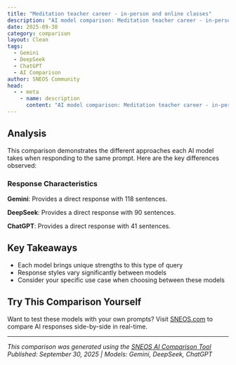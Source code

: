 ```yaml
---
title: "Meditation teacher career - in-person and online classes"
description: "AI model comparison: Meditation teacher career - in-person and online classes..."
date: 2025-09-30
category: comparison
layout: Clean
tags:
  - Gemini
  - DeepSeek
  - ChatGPT
  - AI Comparison
author: SNEOS Community
head:
  - - meta
    - name: description
      content: "AI model comparison: Meditation teacher career - in-person and online classes..."
---
```


<ChatComparison
  title="Meditation teacher career - in-person and online classes"
  prompt="Meditation teacher career - in-person and online classes"
  :responses='{"Gemini": "Okay, let\u0027s break down the career path of a meditation teacher, both for in-person and online classes. This is a rewarding but often challenging career, requiring a blend of personal practice, teaching skills, business acumen, and marketing savvy.\n\n**I. Foundations: Personal Practice \u0026 Knowledge**\n\n* **Dedicated Personal Practice:** This is absolutely non-negotiable. You cannot effectively teach what you don\u0027t embody. Regular, consistent meditation practice is the bedrock of your credibility and effectiveness. Explore different meditation techniques (mindfulness, loving-kindness, transcendental, etc.) to find what resonates with you and what you might want to specialize in.\n\n* **Deep Understanding of Meditation Principles:** Go beyond just *doing* meditation. Study the underlying philosophies, psychology, and neuroscience of meditation. Read books, articles, listen to podcasts, and attend retreats. Familiarize yourself with the history and traditions of the various techniques you\u0027re interested in teaching.\n\n* **Consider a Specific Lineage or Tradition:** While you can be eclectic, many meditation teachers find value in aligning with a particular lineage or tradition (e.g., Vipassana, Zen, Yoga Nidra). This provides a structured framework for your teaching and gives you access to established resources and communities.\n\n**II. Training \u0026 Certification**\n\n* **Meditation Teacher Training Programs:** These programs provide you with the knowledge, skills, and confidence to lead others. Look for programs that:\n\n * **Are comprehensive:** Covering meditation techniques, teaching methodology, ethics, business aspects, and marketing.\n * **Are led by experienced teachers:** Research the program leaders\u0027 background and qualifications.\n * **Offer supervised teaching practice:** Giving you opportunities to practice teaching under guidance and receive feedback.\n * **Align with your values and interests:** Choose a program that focuses on the meditation styles you want to teach.\n * **Are accredited (optional, but can be beneficial):** While there isn\u0027t a single universal accreditation body for meditation teachers, some programs are accredited by organizations that uphold certain standards. Research the accreditation organization to see if it aligns with your values.\n* **Yoga Teacher Training (Optional):** If you\u0027re interested in teaching meditation in conjunction with yoga, a 200-hour (or higher) yoga teacher training can be a valuable asset. Yoga and meditation often complement each other.\n* **Specialty Certifications:** Consider specializing in a niche area, such as:\n * **Mindfulness-Based Stress Reduction (MBSR):** A well-established and researched program for stress reduction.\n * **Mindfulness-Based Cognitive Therapy (MBCT):** A program that combines mindfulness with cognitive therapy for depression and anxiety.\n * **Trauma-Informed Meditation:** Understanding how to teach meditation safely and effectively to individuals who have experienced trauma.\n * **Meditation for Children/Teens:** Tailoring meditation practices for younger audiences.\n * **Corporate Mindfulness:** Bringing meditation into the workplace.\n\n**III. Developing Your Teaching Skills**\n\n* **Practice Teaching:** The best way to improve your teaching is to practice! Offer free or low-cost classes to friends, family, or community groups.\n* **Seek Feedback:** Ask for constructive criticism from your students and mentors.\n* **Observe Experienced Teachers:** Attend classes or workshops led by teachers you admire and observe their teaching style, techniques, and interactions with students.\n* **Cultivate Your Own Unique Style:** While learning from others is important, develop your own authentic teaching voice and approach.\n* **Continuing Education:** Stay up-to-date on the latest research and trends in meditation by attending workshops, conferences, and online courses.\n\n**IV. In-Person Classes**\n\n* **Finding a Venue:**\n\n * **Yoga studios:** A natural fit for meditation classes.\n * **Community centers:** Often offer affordable rental rates.\n * **Libraries:** May have meeting rooms available.\n * **Wellness centers:** Integrative health centers often offer space for complementary practices.\n * **Corporate offices:** Offer lunchtime or after-work meditation sessions to employees.\n * **Retreat centers:** Host weekend or longer retreats.\n * **Your own home:** If you have a suitable space.\n* **Class Formats:**\n\n * **Drop-in classes:** Students pay per class.\n * **Series of classes:** A structured program over several weeks.\n * **Workshops:** In-depth exploration of a specific topic.\n * **Retreats:** Immersive experiences lasting several days.\n* **Building Your Local Network:**\n\n * **Connect with other wellness professionals:** Yoga teachers, therapists, massage therapists, etc.\n * **Attend local events:** Network with potential students and partners.\n * **Offer introductory workshops:** Give people a taste of your teaching style.\n * **Partner with local businesses:** Offer meditation sessions for their employees or customers.\n\n**V. Online Classes**\n\n* **Platform Selection:**\n\n * **Zoom:** A popular platform for live, interactive classes.\n * **YouTube:** Good for hosting free or monetized recordings.\n * **Teachable/Thinkific/Kajabi:** Platforms for creating and selling online courses.\n * **Insight Timer:** A meditation app with a large audience where you can offer guided meditations.\n * **Your own website:** Allows for more control but requires technical expertise.\n* **Technical Setup:**\n\n * **Reliable internet connection:** Essential for smooth streaming.\n * **High-quality microphone:** Clear audio is crucial for guided meditations.\n * **Webcam:** Optional, but recommended for building connection with students.\n * **Good lighting:** Ensure you are well-lit.\n * **Quiet and comfortable space:** Minimize distractions.\n* **Online Class Formats:**\n\n * **Live, interactive classes:** Offer real-time guidance and Q\u0026A.\n * **Pre-recorded courses:** Allow students to learn at their own pace.\n * **Guided meditation recordings:** Offer a variety of meditation practices.\n * **Membership programs:** Provide ongoing access to classes and resources for a monthly fee.\n* **Building Your Online Presence:**\n\n * **Website:** Create a professional website with information about your services, qualifications, and testimonials.\n * **Social Media:** Use social media platforms (e.g., Instagram, Facebook, LinkedIn) to share valuable content, connect with potential students, and promote your classes.\n * **Email Marketing:** Build an email list and send out regular newsletters with updates, tips, and special offers.\n\n**VI. Business \u0026 Marketing Considerations**\n\n* **Define Your Target Audience:** Who are you trying to reach? (e.g., beginners, stressed professionals, people with anxiety). Tailor your marketing and teaching to their needs.\n* **Develop a Brand Identity:** Create a consistent brand (logo, colors, font) that reflects your teaching style and values.\n* **Pricing:** Research what other meditation teachers in your area (or online) are charging and set your prices accordingly. Consider offering packages or discounts.\n* **Marketing Strategies:**\n\n * **Content Marketing:** Create valuable content (blog posts, articles, videos) related to meditation.\n * **Search Engine Optimization (SEO):** Optimize your website and content for search engines.\n * **Social Media Marketing:** Use social media to connect with potential students and promote your classes.\n * **Paid Advertising:** Consider running ads on Google or social media.\n * **Public Speaking:** Offer talks or workshops at local events.\n * **Collaborations:** Partner with other wellness professionals or businesses.\n * **Testimonials:** Collect testimonials from satisfied students.\n* **Business Structure:** Choose a legal business structure (e.g., sole proprietorship, LLC) and obtain any necessary licenses or permits.\n* **Insurance:** Consider obtaining liability insurance to protect yourself in case of accidents or injuries.\n* **Financial Management:** Track your income and expenses, and manage your finances responsibly.\n* **Ethical Considerations:** Adhere to ethical guidelines for meditation teachers, respecting boundaries, maintaining confidentiality, and avoiding exploitation.\n\n**VII. Important Considerations for Success**\n\n* **Authenticity:** Be genuine and authentic in your teaching. Share your own experiences and struggles with meditation.\n* **Empathy:** Be compassionate and understanding towards your students. Create a safe and supportive learning environment.\n* **Patience:** Building a successful meditation teaching career takes time and effort. Be patient and persistent.\n* **Adaptability:** Be willing to adapt your teaching style and methods to meet the needs of your students.\n* **Self-Care:** Remember to prioritize your own well-being. Meditation teaching can be emotionally demanding, so it\u0027s important to practice self-care and avoid burnout.\n* **Continuous Learning:** The field of meditation and mindfulness is constantly evolving. Commit to continuous learning and professional development.\n\n**Key Takeaways:**\n\n* **Personal practice is paramount.**\n* **Quality training and certification are essential.**\n* **Develop strong teaching skills and a unique style.**\n* **Build a strong online presence and marketing strategy.**\n* **Focus on building relationships and creating a supportive community.**\n* **Be patient, persistent, and adaptable.**\n* **Prioritize your own well-being.**\n\nThis is a comprehensive overview. Good luck on your path to becoming a meditation teacher! Remember to enjoy the journey.\n", "DeepSeek": "Of course. A career as a meditation teacher, offering both in-person and online classes, is a fulfilling and viable path. It combines a passion for personal practice with the entrepreneurial spirit of building a business.\n\nHere is a comprehensive guide to building a career as a meditation teacher in both the physical and digital spaces.\n\n---\n\n### **Part 1: The Foundation - Becoming a Qualified Teacher**\n\nBefore you start marketing classes, you need a solid foundation.\n\n**1. Deepen Your Personal Practice:**\nYou cannot teach what you do not embody. A consistent, long-term personal meditation practice (typically several years) is non-negotiable. It builds your credibility, authenticity, and ability to guide others from a place of experience.\n\n**2. Get Certified:**\nWhile not always legally required, a certification is crucial for credibility, insurance, and skill-building.\n* **Reputable Programs:** Look for programs from established organizations like the Mindfulness-Based Stress Reduction (MBSR) network, the International Mindfulness Teachers Association (IMTA), Transcendental Meditation, or other Yoga Alliance-certified meditation programs (RYT-500 with a meditation focus).\n* **What to Look For:** A good program includes curriculum on meditation techniques, neuroscience, psychology, teaching methodology, ethics, and plenty of practicum (guided teaching hours).\n\n**3. Define Your Niche:**\n\u0022Meditation\u0022 is broad. Specializing helps you stand out.\n* **Examples:** Mindfulness-Based Stress Reduction (MBSR), mindfulness for athletes, meditation for anxiety, corporate wellness, meditation for creativity, loving-kindness practices, or guided meditation for sleep.\n\n**4. Get Insured:**\nProfessional liability insurance is essential, especially for in-person work. Organizations like the International Association of Yoga Therapists (IAYT) or other wellness professional bodies offer affordable plans.\n\n---\n\n### **Part 2: Building Your In-Person Teaching Business**\n\nIn-person classes offer connection, community, and a tangible energy that is highly valued.\n\n**1. Find Your Venues:**\n* **Yoga Studios:** The most common starting point. Offer to teach a weekly class. You\u0027ll often be paid a percentage of the student drop-in fee or a flat rate.\n* **Corporate Wellness Programs:** A lucrative niche. Pitch to HR departments for weekly sessions, workshops, or \u0022lunch and learn\u0022 events.\n* **Community Centers \u0026 Libraries:** Often have low-cost rental spaces and attract a diverse audience.\n* **Private Practice:** Rent a small, quiet office or healing space to offer one-on-one sessions or small group classes.\n* **Wellness Retreats:** Partner with retreat centers to lead meditation sessions.\n\n**2. Structure Your Classes:**\n* **Format:** A typical 60-minute class might include: an introduction/theory (10 min), a guided meditation (20-30 min), a period of silent practice (10-15 min), and a Q\u0026A/sharing circle (10 min).\n* **Offer Tiers:** Introductory workshops, 4-week or 8-week courses, and ongoing drop-in classes.\n\n**3. Marketing for In-Person:**\n* **Local SEO:** Ensure you are on Google My Business.\n* **Flyers \u0026 Local Press:** Post in coffee shops, health food stores, and community boards.\n* **Networking:** Connect with yoga teachers, therapists, massage therapists, and other wellness professionals for cross-referrals.\n* **Free \u0022Taster\u0022 Sessions:** Host a free introductory class at a local park, library, or studio to build your initial client list.\n\n---\n\n### **Part 3: Building Your Online Teaching Business**\n\nThe online space offers incredible scalability and the ability to reach a global audience.\n\n**1. Choose Your Platforms \u0026 Tech:**\n* **Live-Streaming Platforms:** Zoom is the industry standard for its breakout room and audio management features. Other options include Google Meet or Skype.\n* **On-Demand Platform:** For pre-recorded classes, you can use platforms like Teachable, Thinkific, or Kajabi to host your own \u0022meditation school.\u0022 Alternatively, you can sell videos on Vimeo On Demand.\n* **Membership Sites:** Use platforms like Patreon, Mighty Networks, or Memberpress to create a subscription community with exclusive content.\n\n**2. Online Class Formats:**\n* **Live Group Classes (via Zoom):** Very similar to in-person but from your home. You can see participants and create a sense of community.\n* **On-Demand Video Library:** Pre-recorded sessions that students can access anytime. This provides passive income.\n* **Hybrid Memberships:** A combination of live classes, a library of recordings, and community forums (e.g., a private Facebook group).\n* **One-on-One Coaching:** Conducted via video call for personalized guidance.\n\n**3. Marketing for Online:**\n* **Content Marketing:** Start a blog, YouTube channel, or podcast about meditation. Provide immense value to attract your ideal students.\n* **Social Media:** Use Instagram, TikTok, and Facebook to share short, calming videos, meditation tips, and live Q\u0026As. This is your digital storefront.\n* **Email List:** This is your most valuable asset. Offer a free 5-day meditation challenge or a guided audio in exchange for an email address to build your list.\n* **Paid Ads:** Once you have a proven offer, you can use targeted Facebook/Instagram ads to promote your online courses or memberships.\n\n---\n\n### **Part 4: The Hybrid Model - Integrating In-Person and Online**\n\nThe most resilient and successful model is a hybrid one. They feed into each other.\n\n* **Record Your In-Person Classes:** With permission, record the audio of your in-person sessions. You can edit and sell them as part of your online library.\n* **Promote Online to In-Person:** Offer your in-person students a discount on your online membership for their daily practice at home.\n* **Global Reach, Local Touch:** Use your online presence to build a global brand, and use your in-person classes to create a strong local community. A student from another country who finds you online might sign up for an intensive when they visit your city.\n* **Contingency Planning:** Having an established online business means you are not vulnerable to lockdowns (like during a pandemic) or venue closures.\n\n---\n\n### **Career Pathways \u0026 Income Potential**\n\n* **Income:** Varies wildly. A teacher just starting might make $30-$60 for a studio class. An established teacher with corporate contracts, a thriving online membership, and private clients can earn $60,000 - $100,000\u002B annually. Top-tier teachers with bestselling courses earn significantly more.\n* **Pathways:**\n 1. **The Freelancer:** Teaches at multiple studios and has a few private clients.\n 2. **The Specialist:** Focuses exclusively on a niche like corporate wellness or athlete performance.\n 3. **The Digital Entrepreneur:** Focuses primarily on building online courses, memberships, and a digital brand.\n 4. **The Integrator:** Combines teaching with other modalities like yoga therapy, life coaching, or counseling.\n\n### **Key Challenges \u0026 How to Overcome Them**\n\n* **Market Saturation:** Differentiate yourself with a clear niche and authentic voice.\n* **\u0022The Starving Artist\u0022 Mindset:** Value your expertise. Charge professional rates and don\u0027t be afraid to talk about money.\n* **Self-Motivation:** As your own boss, you must be disciplined with your practice, marketing, and administrative tasks.\n* **Tech Intimidation:** Start simple (just Zoom) and gradually learn one new platform at a time. You can outsource tech later.\n\n### **Final Takeaway**\n\nA career as a meditation teacher is a journey of sharing a profound gift. By building a strong foundation, clearly defining your offerings, and strategically leveraging both in-person and online platforms, you can create a sustainable, impactful, and deeply rewarding career that helps others find more peace and clarity in their lives.", "ChatGPT": "Starting a career as a meditation teacher offering both in-person and online classes can be fulfilling and lucrative. Here\u2019s a step-by-step guide to help you get started and grow your meditation teaching career:\n\n### 1. Develop Your Meditation Practice\n- **Deepen your own meditation practice:** Regular personal practice is essential.\n- **Explore different meditation techniques:** Mindfulness, Vipassana, transcendental meditation, loving-kindness, guided visualization, etc.\n\n### 2. Get Certified and Educated\n- **Complete a meditation teacher training program:** Look for accredited or well-recognized courses.\n- **Consider complementary certifications:** Yoga teacher training, mindfulness coaching, or stress reduction programs can add value.\n\n### 3. Define Your Niche and Style\n- Choose your focus: corporate meditation, stress relief, spiritual growth, mindfulness for kids, etc.\n- Develop a unique teaching style or blend techniques.\n\n### 4. Set Up Your In-Person Classes\n- **Find a suitable location:** Yoga studios, community centers, wellness clinics, or your own space.\n- **Schedule classes:** Weekly drop-in sessions, workshops, retreats.\n- **Create a lesson plan:** Structure for beginners to advanced practitioners.\n\n### 5. Build Your Online Presence\n- **Create a website:** Include your biography, class schedule, pricing, contact info, blog, and testimonials.\n- **Offer online classes:** Use platforms like Zoom, Google Meet, or dedicated apps.\n- **Record sessions:** For on-demand class offerings.\n- **Use social media:** Instagram, Facebook, YouTube, TikTok to share tips, live sessions, and grow your audience.\n\n### 6. Market Your Services\n- Network with local wellness centers, gyms, and healthcare providers.\n- Offer free sample classes or workshops to attract students.\n- Collaborate with influencers or wellness bloggers.\n- Use email marketing to keep students engaged.\n- Run paid ads targeting local and online audiences.\n\n### 7. Handle Business Logistics\n- Set pricing models: drop-in rates, class packages, subscriptions.\n- Manage scheduling and payments: tools like Mindbody, Acuity Scheduling, or Calendly.\n- Keep records for taxes and business expenses.\n- Ensure you have liability insurance.\n\n### 8. Continue Your Education\n- Attend retreats, workshops, and advanced teacher training.\n- Stay updated on meditation research and trends.\n- Get feedback from students to refine your teaching.\n\n---\n\n### Tips for Success\n- Be authentic and patient; building a client base takes time.\n- Foster a supportive community among your students.\n- Offer personalized guidance for better results.\n- Stay consistent with your marketing efforts.\n- Focus on the genuine benefits your students experience.\n\nIf you want, I can help you draft a business plan, create marketing content, or outline a curriculum for your classes. Would you like help with any of these?"}' 
  published-date="16:37"
/>

## Analysis

This comparison demonstrates the different approaches each AI model takes when responding to the same prompt. Here are the key differences observed:

### Response Characteristics

**Gemini**: Provides a direct response with 118 sentences. 

**DeepSeek**: Provides a direct response with 90 sentences. 

**ChatGPT**: Provides a direct response with 41 sentences. 

## Key Takeaways

- Each model brings unique strengths to this type of query
- Response styles vary significantly between models
- Consider your specific use case when choosing between these models

## Try This Comparison Yourself

Want to test these models with your own prompts? Visit [SNEOS.com](https://sneos.com) to compare AI responses side-by-side in real-time.

---

*This comparison was generated using the [SNEOS AI Comparison Tool](https://sneos.com)*
*Published: September 30, 2025 | Models: Gemini, DeepSeek, ChatGPT*
